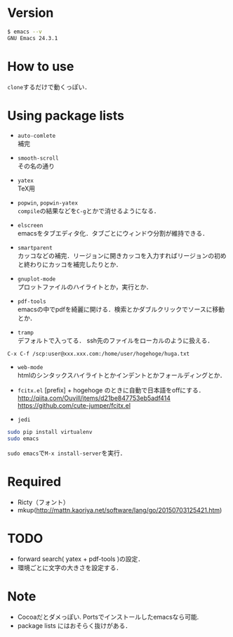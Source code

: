 # Version

```bash
$ emacs --v
GNU Emacs 24.3.1
```

# How to use
`clone`するだけで動くっぽい．

# Using package lists
- `auto-comlete`  
補完

- `smooth-scroll`  
その名の通り

- `yatex`  
TeX用

- `popwin`, `popwin-yatex`  
`compile`の結果などを`C-g`とかで消せるようになる．

- `elscreen`  
emacsをタブエディタ化．タブごとにウィンドウ分割が維持できる．

- `smartparent`  
カッコなどの補完．リージョンに開きカッコを入力すればリージョンの初めと終わりにカッコを補完したりとか．

- `gnuplot-mode`  
プロットファイルのハイライトとか，実行とか．

- `pdf-tools`  
emacsの中でpdfを綺麗に開ける．検索とかダブルクリックでソースに移動とか．

- `tramp`  
デフォルトで入ってる．
ssh先のファイルをローカルのように扱える．

```bash
C-x C-f /scp:user@xxx.xxx.com:/home/user/hogehoge/huga.txt
```

- `web-mode`  
htmlのシンタックスハイライトとかインデントとかフォールディングとか．

- `fcitx.el`
[prefix] + hogehoge のときに自動で日本語をoffにする．
http://qiita.com/Ouvill/items/d21be847753eb5adf414
https://github.com/cute-jumper/fcitx.el

- `jedi`

```bash
sudo pip install virtualenv
sudo emacs
```

`sudo emacs`で`M-x install-server`を実行．

# Required
- Ricty（フォント）
- mkup(http://mattn.kaoriya.net/software/lang/go/20150703125421.htm)

# TODO
- forward search( yatex + pdf-tools )の設定．
- 環境ごとに文字の大きさを設定する．

# Note
- Cocoaだとダメっぽい. Portsでインストールしたemacsなら可能.
- package lists にはおそらく抜けがある．
